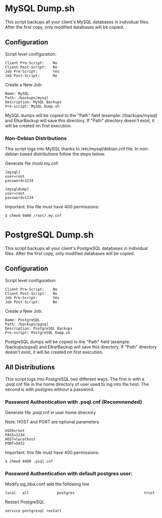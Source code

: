 # MySQL Dump.sh

This script backups all your client's MySQL databases in individual files. After the first copy, only modified databases will be copied.

## Configuration

Script level configuration:

```
Client Pre-Script:    No
Client Post-Script:   No
Job Pre-Script:       Yes
Job Post-Script:      No
```

Create a New Job:

```
Name: MySQL
Path: /backups/mysql
Description: MySQL Backups
Pre-script: MySQL Dump.sh
```

MySQL dumps will be copied to the "Path" field (example: //backups/mysql) and ElkarBackup will save this directory. If "Path" directory doesn't exist, it will be created on first execution.

### Non-Debian Distributions

This script logs into MySQL thanks to /etc/mysql/debian.cnf file. In non-debian based distributions follow the steps below.

Generate file /root/.my.cnf:

```
[mysql]
user=root
password=1234

[mysqldump]
user=root
password=1234
```

Important: this file must have 400 permissions:

```
$ chmod 0400 /root/.my.cnf
```


# PostgreSQL Dump.sh

This script backups all your client's PostgreSQL databases in individual files. After the first copy, only modified databases will be copied.

## Configuration

Script level configuration:

```
Client Pre-Script:    No
Client Post-Script:   No
Job Pre-Script:       Yes
Job Post-Script:      No
```

Create a New Job:

```
Name: PostgreSQL
Path: /backups/pgsql
Description: PostgreSQL Backups
Pre-script: PostgreSQL Dump.sh
```

PostgreSQL dumps will be copied to the "Path" field (example: /backups/pgsql) and ElkarBackup will save this directory. If "Path" directory doesn't exist, it will be created on first execution.

## All Distributions

This script logs into PostgreSQL two different ways. The first is with a .psql.cnf file in the home directory of user used to log into the host. The second is with postgres without a password.

### Password Authentication with .psql.cnf (Recommended)

Generate file .psql.cnf in user home directory

Note: HOST and PORT are optional parameters

```
USER=root
PASS=1234
HOST=localhost
PORT=5432
```

Important: this file must have 400 permissions:

```
$ chmod 0400 .psql.cnf
```

### Password Authentication with default postgres user:

Modify pg_hba.conf add the following line

```
local   all             postgres                                trust
```

Restart PostgreSQL

```
service postgresql restart
```
